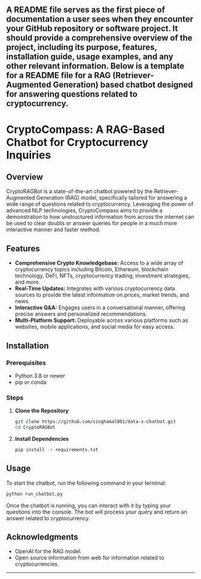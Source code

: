 A README file serves as the first piece of documentation a user sees when they encounter your GitHub repository or software project. It should provide a comprehensive overview of the project, including its purpose, features, installation guide, usage examples, and any other relevant information. Below is a template for a README file for a RAG (Retriever-Augmented Generation) based chatbot designed for answering questions related to cryptocurrency.
---

# CryptoCompass: A RAG-Based Chatbot for Cryptocurrency Inquiries

## Overview

CryptoRAGBot is a state-of-the-art chatbot powered by the Retriever-Augmented Generation (RAG) model, specifically tailored for answering a wide range of questions related to cryptocurrency. Leveraging the power of advanced NLP technologies, CryptoCompass aims to provide a demonstration to how unstructured information from across the internet can be used to clear doubts or answer queries for people in a much more interactive manner and faster method.

## Features

- **Comprehensive Crypto Knowledgebase:** Access to a wide array of cryptocurrency topics including Bitcoin, Ethereum, blockchain technology, DeFi, NFTs, cryptocurrency trading, investment strategies, and more.
- **Real-Time Updates:** Integrates with various cryptocurrency data sources to provide the latest information on prices, market trends, and news.
- **Interactive Q&A:** Engages users in a conversational manner, offering precise answers and personalized recommendations.
- **Multi-Platform Support:** Deployable across various platforms such as websites, mobile applications, and social media for easy access.

## Installation

### Prerequisites

- Python 3.8 or newer
- pip or conda

### Steps

1. **Clone the Repository**

    ```bash
    git clone https://github.com/singhamal001/data-x-chatbot.git
    cd CryptoRAGBot
    ```

2. **Install Dependencies**

    ```bash
    pip install -r requirements.txt
    ```

## Usage

To start the chatbot, run the following command in your terminal:

```bash
python run_chatbot.py
```

Once the chatbot is running, you can interact with it by typing your questions into the console. The bot will process your query and return an answer related to cryptocurrency.

## Acknowledgments

- OpenAI for the RAG model.
- Open source information from web for information related to cryptocurrencies.

---
